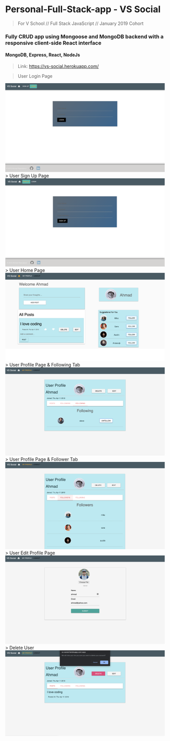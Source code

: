 # Personal-Full-Stack-app - VS Social

> For V School // Full Stack JavaScript // January 2019 Cohort
<h3>Fully CRUD app using Mongoose and MongoDB backend with a responsive client-side React interface</h3>

<h4>MongoDB, Express, React, NodeJs</h4>

> Link: https://vs-social.herokuapp.com/ 

> User Login Page
<img src="/client/src/img/LoginPage.png" />
> User Sign Up Page
<img src="/client/src/img/SignUpPage.png" />
> User Home Page
<img src="/client/src/img/UserHome.png" />
> User Profile Page & Following Tab
<img src="/client/src/img/UserProfile.png" />
> User Profile Page & Follower Tab
<img src="/client/src/img/UserProfile-2.png" />
> User Edit Profile Page
<img src="/client/src/img/Edit Profile.png" />
> Delete User
<img src="/client/src/img/DeleteAccount.png" />
